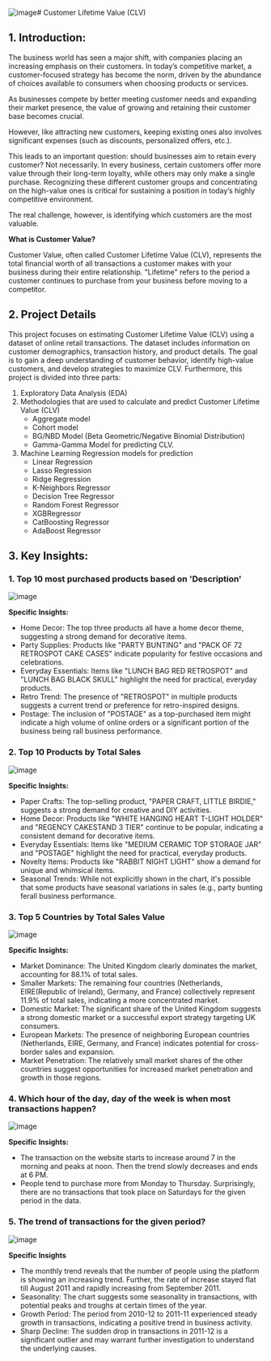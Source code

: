 ![image](https://github.com/user-attachments/assets/6593cf33-a3ee-4974-95ff-122506b70e3e)# Customer Lifetime Value (CLV) 

## 1. Introduction:
The business world has seen a major shift, with companies placing an increasing emphasis on their customers. In today’s competitive market, a customer-focused strategy has become the norm, driven by the abundance of choices available to consumers when choosing products or services.

As businesses compete by better meeting customer needs and expanding their market
presence, the value of growing and retaining their customer base becomes crucial.

However, like attracting new customers, keeping existing ones also involves significant expenses (such as discounts, personalized offers, etc.).

This leads to an important question: should businesses aim to retain every customer? Not necessarily. In every business, certain customers offer more value through their long-term loyalty, while others may only make a single purchase. Recognizing these different customer groups and concentrating on the high-value ones is critical for sustaining a position in today’s highly competitive environment.

The real challenge, however, is identifying which customers are the most valuable.

**What is Customer Value?**

Customer Value, often called Customer Lifetime Value (CLV), represents the total financial worth of all transactions a customer makes with your business during their entire relationship. "Lifetime" refers to the period a customer continues to purchase from your business before moving to a competitor.

## 2. Project Details

This project focuses on estimating Customer Lifetime Value (CLV) using a dataset of online retail transactions. The dataset includes information on customer demographics, transaction history, and product details. The goal is to gain a deep understanding of customer behavior, identify high-value customers, and develop strategies to maximize CLV.
Furthermore, this project is divided into three parts:

1. Exploratory Data Analysis (EDA)
2. Methodologies that are used to calculate and predict Customer Lifetime Value (CLV)
   - Aggregate model
   - Cohort model
   - BG/NBD Model (Beta Geometric/Negative Binomial Distribution)
   - Gamma-Gamma Model for predicting CLV.
3. Machine Learning Regression models for prediction
   - Linear Regression
   - Lasso Regression
   - Ridge Regression
   - K-Neighbors Regressor
   - Decision Tree Regressor
   - Random Forest Regressor
   - XGBRegressor
   - CatBoosting Regressor
   - AdaBoost Regressor
  
## 3. Key Insights:

### 1. Top 10 most purchased products based on 'Description'

![image](https://github.com/user-attachments/assets/c0f7b039-42d1-4400-a8f8-1033a5b4f53a)

**Specific Insights:**

- Home Decor: The top three products all have a home decor theme, suggesting a strong demand for decorative items.
- Party Supplies: Products like "PARTY BUNTING" and "PACK OF 72 RETROSPOT CAKE CASES" indicate popularity for festive occasions and celebrations.
- Everyday Essentials: Items like "LUNCH BAG RED RETROSPOT" and "LUNCH BAG BLACK SKULL" highlight the need for practical, everyday products.
- Retro Trend: The presence of "RETROSPOT" in multiple products suggests a current trend or preference for retro-inspired designs.
- Postage: The inclusion of "POSTAGE" as a top-purchased item might indicate a high volume of online orders or a significant portion of the business being rall business performance.

### 2. Top 10 Products by Total Sales

![image](https://github.com/user-attachments/assets/c7e5c1bf-6e67-421a-976c-ae08889d2a7f)

**Specific Insights:**

- Paper Crafts: The top-selling product, "PAPER CRAFT, LITTLE BIRDIE," suggests a strong demand for creative and DIY activities.
- Home Decor: Products like "WHITE HANGING HEART T-LIGHT HOLDER" and "REGENCY CAKESTAND 3 TIER" continue to be popular, indicating a consistent demand for decorative items.
- Everyday Essentials: Items like "MEDIUM CERAMIC TOP STORAGE JAR" and "POSTAGE" highlight the need for practical, everyday products.
- Novelty Items: Products like "RABBIT NIGHT LIGHT" show a demand for unique and whimsical items.
- Seasonal Trends: While not explicitly shown in the chart, it's possible that some products have seasonal variations in sales (e.g., party bunting ferall business performance.

### 3. Top 5 Countries by Total Sales Value

![image](https://github.com/user-attachments/assets/8b46665d-d6b6-4fda-affa-6052994b5821)

**Specific Insights:**

- Market Dominance: The United Kingdom clearly dominates the market, accounting for 88.1% of total sales.
- Smaller Markets: The remaining four countries (Netherlands, EIRE(Republic of Ireland), Germany, and France) collectively represent 11.9% of total sales, indicating a more concentrated market.
- Domestic Market: The significant share of the United Kingdom suggests a strong domestic market or a successful export strategy targeting UK consumers.
- European Markets: The presence of neighboring European countries (Netherlands, EIRE, Germany, and France) indicates potential for cross-border sales and expansion.
- Market Penetration: The relatively small market shares of the other countries suggest opportunities for increased market penetration and growth in those regions.

### 4. Which hour of the day, day of the week is when most transactions happen?

![image](https://github.com/user-attachments/assets/87b3ca0a-5948-4d7d-83bc-545a61947a29)

**Specific Insights:**

- The transaction on the website starts to increase around 7 in the morning and peaks at noon. Then the trend slowly decreases and ends at 6 PM.
- People tend to purchase more from Monday to Thursday. Surprisingly, there are no transactions that took place on Saturdays for the given period in the data.

### 5. The trend of transactions for the given period?

![image](https://github.com/user-attachments/assets/6dbecf5c-17d7-417c-abfb-c5873a57de45)

**Specific Insights**

- The monthly trend reveals that the number of people using the platform is showing an increasing trend. Further, the rate of increase stayed flat till August 2011 and rapidly increasing from September 2011.
- Seasonality: The chart suggests some seasonality in transactions, with potential peaks and troughs at certain times of the year.
- Growth Period: The period from 2010-12 to 2011-11 experienced steady growth in transactions, indicating a positive trend in business activity.
- Sharp Decline: The sudden drop in transactions in 2011-12 is a significant outlier and may warrant further investigation to understand the underlying causes.
